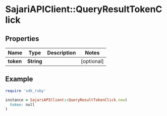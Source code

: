 # SajariAPIClient::QueryResultTokenClick

## Properties

| Name | Type | Description | Notes |
| ---- | ---- | ----------- | ----- |
| **token** | **String** |  | [optional] |

## Example

```ruby
require 'sdk_ruby'

instance = SajariAPIClient::QueryResultTokenClick.new(
  token: null
)
```

